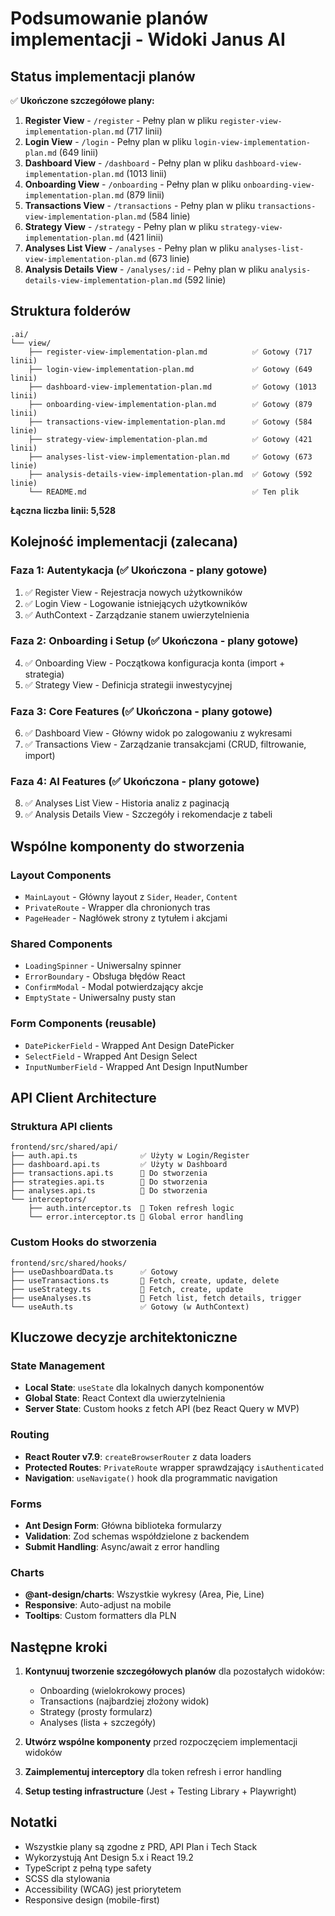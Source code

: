 # Podsumowanie planów implementacji - Widoki Janus AI

## Status implementacji planów

✅ **Ukończone szczegółowe plany:**
1. **Register View** - `/register` - Pełny plan w pliku `register-view-implementation-plan.md` (717 linii)
2. **Login View** - `/login` - Pełny plan w pliku `login-view-implementation-plan.md` (649 linii)
3. **Dashboard View** - `/dashboard` - Pełny plan w pliku `dashboard-view-implementation-plan.md` (1013 linii)
4. **Onboarding View** - `/onboarding` - Pełny plan w pliku `onboarding-view-implementation-plan.md` (879 linii)
5. **Transactions View** - `/transactions` - Pełny plan w pliku `transactions-view-implementation-plan.md` (584 linie)
6. **Strategy View** - `/strategy` - Pełny plan w pliku `strategy-view-implementation-plan.md` (421 linii)
7. **Analyses List View** - `/analyses` - Pełny plan w pliku `analyses-list-view-implementation-plan.md` (673 linie)
8. **Analysis Details View** - `/analyses/:id` - Pełny plan w pliku `analysis-details-view-implementation-plan.md` (592 linie)

## Struktura folderów

```
.ai/
└── view/
    ├── register-view-implementation-plan.md          ✅ Gotowy (717 linii)
    ├── login-view-implementation-plan.md             ✅ Gotowy (649 linii)
    ├── dashboard-view-implementation-plan.md         ✅ Gotowy (1013 linii)
    ├── onboarding-view-implementation-plan.md        ✅ Gotowy (879 linii)
    ├── transactions-view-implementation-plan.md      ✅ Gotowy (584 linie)
    ├── strategy-view-implementation-plan.md          ✅ Gotowy (421 linii)
    ├── analyses-list-view-implementation-plan.md     ✅ Gotowy (673 linie)
    ├── analysis-details-view-implementation-plan.md  ✅ Gotowy (592 linie)
    └── README.md                                     ✅ Ten plik
```

**Łączna liczba linii: 5,528**

## Kolejność implementacji (zalecana)

### Faza 1: Autentykacja (✅ Ukończona - plany gotowe)
1. ✅ Register View - Rejestracja nowych użytkowników
2. ✅ Login View - Logowanie istniejących użytkowników
3. ✅ AuthContext - Zarządzanie stanem uwierzytelnienia

### Faza 2: Onboarding i Setup (✅ Ukończona - plany gotowe)
4. ✅ Onboarding View - Początkowa konfiguracja konta (import + strategia)
5. ✅ Strategy View - Definicja strategii inwestycyjnej

### Faza 3: Core Features (✅ Ukończona - plany gotowe)
6. ✅ Dashboard View - Główny widok po zalogowaniu z wykresami
7. ✅ Transactions View - Zarządzanie transakcjami (CRUD, filtrowanie, import)

### Faza 4: AI Features (✅ Ukończona - plany gotowe)
8. ✅ Analyses List View - Historia analiz z paginacją
9. ✅ Analysis Details View - Szczegóły i rekomendacje z tabeli

## Wspólne komponenty do stworzenia

### Layout Components
- `MainLayout` - Główny layout z `Sider`, `Header`, `Content`
- `PrivateRoute` - Wrapper dla chronionych tras
- `PageHeader` - Nagłówek strony z tytułem i akcjami

### Shared Components
- `LoadingSpinner` - Uniwersalny spinner
- `ErrorBoundary` - Obsługa błędów React
- `ConfirmModal` - Modal potwierdzający akcje
- `EmptyState` - Uniwersalny pusty stan

### Form Components (reusable)
- `DatePickerField` - Wrapped Ant Design DatePicker
- `SelectField` - Wrapped Ant Design Select
- `InputNumberField` - Wrapped Ant Design InputNumber

## API Client Architecture

### Struktura API clients

```
frontend/src/shared/api/
├── auth.api.ts              ✅ Użyty w Login/Register
├── dashboard.api.ts         ✅ Użyty w Dashboard
├── transactions.api.ts      📝 Do stworzenia
├── strategies.api.ts        📝 Do stworzenia
├── analyses.api.ts          📝 Do stworzenia
└── interceptors/
    ├── auth.interceptor.ts  📝 Token refresh logic
    └── error.interceptor.ts 📝 Global error handling
```

### Custom Hooks do stworzenia

```
frontend/src/shared/hooks/
├── useDashboardData.ts      ✅ Gotowy
├── useTransactions.ts       📝 Fetch, create, update, delete
├── useStrategy.ts           📝 Fetch, create, update
├── useAnalyses.ts           📝 Fetch list, fetch details, trigger
└── useAuth.ts               ✅ Gotowy (w AuthContext)
```

## Kluczowe decyzje architektoniczne

### State Management
- **Local State**: `useState` dla lokalnych danych komponentów
- **Global State**: React Context dla uwierzytelnienia
- **Server State**: Custom hooks z fetch API (bez React Query w MVP)

### Routing
- **React Router v7.9**: `createBrowserRouter` z data loaders
- **Protected Routes**: `PrivateRoute` wrapper sprawdzający `isAuthenticated`
- **Navigation**: `useNavigate()` hook dla programmatic navigation

### Forms
- **Ant Design Form**: Główna biblioteka formularzy
- **Validation**: Zod schemas współdzielone z backendem
- **Submit Handling**: Async/await z error handling

### Charts
- **@ant-design/charts**: Wszystkie wykresy (Area, Pie, Line)
- **Responsive**: Auto-adjust na mobile
- **Tooltips**: Custom formatters dla PLN

## Następne kroki

1. **Kontynuuj tworzenie szczegółowych planów** dla pozostałych widoków:
   - Onboarding (wielokrokowy proces)
   - Transactions (najbardziej złożony widok)
   - Strategy (prosty formularz)
   - Analyses (lista + szczegóły)

2. **Utwórz wspólne komponenty** przed rozpoczęciem implementacji widoków

3. **Zaimplementuj interceptory** dla token refresh i error handling

4. **Setup testing infrastructure** (Jest + Testing Library + Playwright)

## Notatki

- Wszystkie plany są zgodne z PRD, API Plan i Tech Stack
- Wykorzystują Ant Design 5.x i React 19.2
- TypeScript z pełną type safety
- SCSS dla stylowania
- Accessibility (WCAG) jest priorytetem
- Responsive design (mobile-first)
